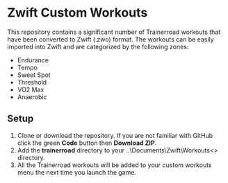 # Zwift Custom Workouts

This repository contains a significant number of Trainerroad workouts that have been converted to Zwift (.zwo) format. The workouts can be easily imported into Zwift and are categorized by the following zones:
- Endurance
- Tempo
- Sweet Spot
- Threshold
- VO2 Max
- Anaerobic

## Setup

1. Clone or download the repository. If you are not familiar with GitHub click the green **Code** button then **Download ZIP**.
1. Add the **trainerroad** directory to your ..\Documents\Zwift\Workouts\<<Numeric Zwift ID>> directory. 
1. All the Trainerroad workouts will be added to your custom workouts menu the next time you launch the game.
